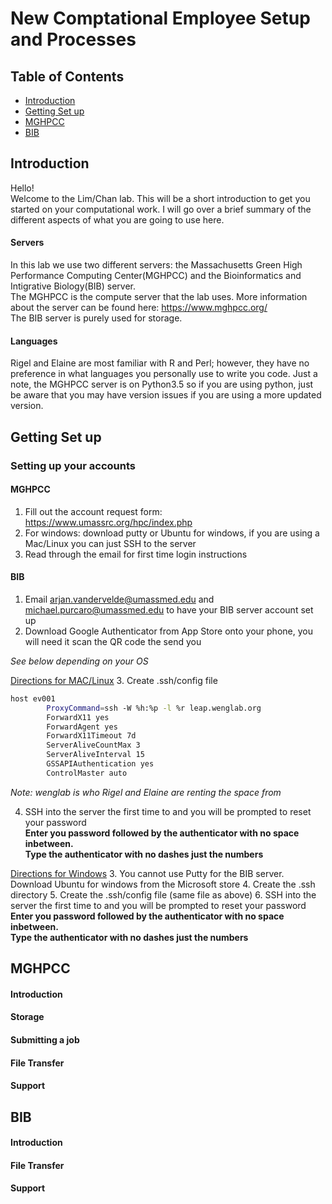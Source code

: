 # New Comptational Employee Setup and Processes

## Table of Contents
* [Introduction](#Introduction)
* [Getting Set up](#Getting-Set-up)
* [MGHPCC](#MGHPCC)
* [BIB](#BIB)

## Introduction
Hello!<br>
Welcome to the Lim/Chan lab.  This will be a short introduction to get you started on your computational work. I will go over a brief summary of the different aspects of what you are going to use here.<br>

#### Servers
In this lab we use two different servers: the Massachusetts Green High Performance Computing Center(MGHPCC) and the Bioinformatics and Intigrative Biology(BIB) server. <br>
The MGHPCC is the compute server that the lab uses. More information about the server can be found here: https://www.mghpcc.org/ <br>
The BIB server is purely used for storage.

#### Languages
Rigel and Elaine are most familiar with R and Perl; however, they have no preference in what languages you personally use to write you code.  Just a note, the MGHPCC server is on Python3.5 so if you are using python, just be aware that you may have version issues if you are using a more updated version.

## Getting Set up

### Setting up your accounts
#### MGHPCC
1. Fill out the account request form: https://www.umassrc.org/hpc/index.php
2. For windows: download putty or Ubuntu for windows, if you are using a Mac/Linux you can just SSH to the server
3. Read through the email for first time login instructions

#### BIB
1. Email arjan.vandervelde@umassmed.edu and michael.purcaro@umassmed.edu to have your BIB server account set up
2. Download Google Authenticator from App Store onto your phone, you will need it scan the QR code the send you

*See below depending on your OS*

<u>Directions for MAC/Linux</u>
3. Create .ssh/config file
```bash
host ev001
        ProxyCommand=ssh -W %h:%p -l %r leap.wenglab.org
        ForwardX11 yes
        ForwardAgent yes
        ForwardX11Timeout 7d
        ServerAliveCountMax 3
        ServerAliveInterval 15
        GSSAPIAuthentication yes
        ControlMaster auto
```
*Note: wenglab is who Rigel and Elaine are renting the space from*

4. SSH into the server the first time to and you will be prompted to reset your password<br>
**Enter you password followed by the authenticator with no space inbetween. <br>
Type the authenticator with no dashes just the numbers**


<u>Directions for Windows</u> 
3. You cannot use Putty for the BIB server. Download Ubuntu for windows from the Microsoft store
4. Create the .ssh directory
5. Create the .ssh/config file (same file as above)
6. SSH into the server the first time to and you will be prompted to reset your password<br>
**Enter you password followed by the authenticator with no space inbetween. <br>
Type the authenticator with no dashes just the numbers**

## MGHPCC
#### Introduction
#### Storage
#### Submitting a job
#### File Transfer
#### Support

## BIB
#### Introduction
#### File Transfer
#### Support